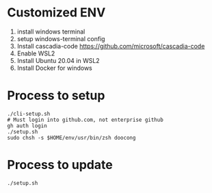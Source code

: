 # Customized ENV

1. install windows terminal
2. setup windows-terminal config
3. Install cascadia-code <https://github.com/microsoft/cascadia-code>
4. Enable WSL2
5. Install Ubuntu 20.04 in WSL2
6. Install Docker for windows

# Process to setup

```
./cli-setup.sh
# Must login into github.com, not enterprise github
gh auth login
./setup.sh
sudo chsh -s $HOME/env/usr/bin/zsh doocong
```

# Process to update

```
./setup.sh
```

